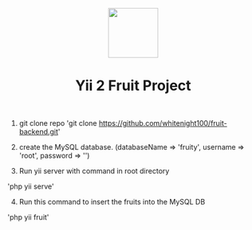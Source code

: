<p align="center">
    <a href="https://github.com/yiisoft" target="_blank">
        <img src="https://avatars0.githubusercontent.com/u/993323" height="100px">
    </a>
    <h1 align="center">Yii 2 Fruit Project</h1>
    <br>
</p>

1. git clone repo
'git clone https://github.com/whitenight100/fruit-backend.git'

2. create the MySQL database. (databaseName => 'fruity', username => 'root', password => '')

3. Run yii server with command in root directory

'php yii serve'

4. Run this command to insert the fruits into the MySQL DB

'php yii fruit'
